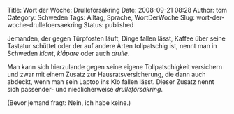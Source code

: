 Title: Wort der Woche: Drulleförsäkring
Date: 2008-09-21 08:28
Author: tom
Category: Schweden
Tags: Alltag, Sprache, WortDerWoche
Slug: wort-der-woche-drullefoersaekring
Status: published

Jemanden, der gegen Türpfosten läuft, Dinge fallen lässt, Kaffee über
seine Tastatur schüttet oder der auf andere Arten tollpatschig ist,
nennt man in Schweden *klant*, *klåpare* oder auch *drulle*.

Man kann sich hierzulande gegen seine eigene Tollpatschigkeit versichern
und zwar mit einem Zusatz zur Hausratsversicherung, die dann auch
abdeckt, wenn man sein Laptop ins Klo fallen lässt. Dieser Zusatz nennt
sich passender- und niedlicherweise *drulleförsäkring*.

(Bevor jemand fragt: Nein, ich habe keine.)

